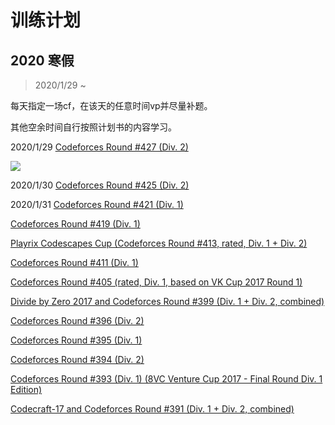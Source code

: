 # 训练计划

## 2020 寒假

> 2020/1/29 ~ 

每天指定一场cf，在该天的任意时间vp并尽量补题。

其他空余时间自行按照计划书的内容学习。

2020/1/29 [Codeforces Round #427 (Div. 2)](https://codeforces.com/contest/835) 

![](https://github.com/GAV-ICPC-2020/Dream/raw/master/pic/1.gif)

2020/1/30 [Codeforces Round #425 (Div. 2)](https://codeforces.com/contest/832) 

2020/1/31 [Codeforces Round #421 (Div. 1)](https://codeforces.com/contest/819) 

[Codeforces Round #419 (Div. 1)](https://codeforces.com/contest/815) 

[Playrix Codescapes Cup (Codeforces Round #413, rated, Div. 1 + Div. 2)](https://codeforces.com/contest/799) 

[Codeforces Round #411 (Div. 1)](https://codeforces.com/contest/804) 

[Codeforces Round #405 (rated, Div. 1, based on VK Cup 2017 Round 1)](https://codeforces.com/contest/790) 

[Divide by Zero 2017 and Codeforces Round #399 (Div. 1 + Div. 2, combined)](https://codeforces.com/contest/768) 

[Codeforces Round #396 (Div. 2)](https://codeforces.com/contest/766) 

[Codeforces Round #395 (Div. 1)](https://codeforces.com/contest/763) 

[Codeforces Round #394 (Div. 2)](https://codeforces.com/contest/761) 

[Codeforces Round #393 (Div. 1) (8VC Venture Cup 2017 - Final Round Div. 1 Edition)](https://codeforces.com/contest/759) 

[Codecraft-17 and Codeforces Round #391 (Div. 1 + Div. 2, combined)](https://codeforces.com/contest/757) 